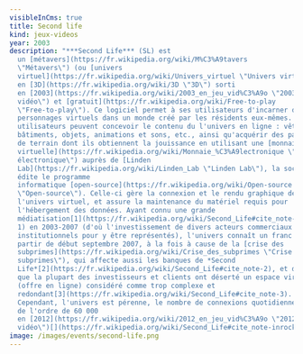 ```yaml
---
visibleInCms: true
title: Second life
kind: jeux-videos
year: 2003
description: "***Second Life*** (SL) est
  un [métavers](https://fr.wikipedia.org/wiki/M%C3%A9tavers
  \"Métavers\") (ou [univers
  virtuel](https://fr.wikipedia.org/wiki/Univers_virtuel \"Univers virtuel\"))
  en [3D](https://fr.wikipedia.org/wiki/3D \"3D\") sorti
  en [2003](https://fr.wikipedia.org/wiki/2003_en_jeu_vid%C3%A9o \"2003 en jeu
  vidéo\") et [gratuit](https://fr.wikipedia.org/wiki/Free-to-play
  \"Free-to-play\"). Ce logiciel permet à ses utilisateurs d'incarner des
  personnages virtuels dans un monde créé par les résidents eux-mêmes. Les
  utilisateurs peuvent concevoir le contenu du l'univers en ligne : vêtements,
  bâtiments, objets, animations et sons, etc., ainsi qu'acquérir des parcelles
  de terrain dont ils obtiennent la jouissance en utilisant une [monnaie
  virtuelle](https://fr.wikipedia.org/wiki/Monnaie_%C3%A9lectronique \"Monnaie
  électronique\") auprès de [Linden
  Lab](https://fr.wikipedia.org/wiki/Linden_Lab \"Linden Lab\"), la société qui
  édite le programme
  informatique [open-source](https://fr.wikipedia.org/wiki/Open-source
  \"Open-source\"). Celle-ci gère la connexion et le rendu graphique de
  l'univers virtuel, et assure la maintenance du matériel requis pour
  l'hébergement des données. Ayant connu une grande
  médiatisation[1](https://fr.wikipedia.org/wiki/Second_Life#cite_note-inrocks-\
  1) en 2003-2007 (d'où l'investissement de divers acteurs commerciaux et
  institutionnels pour y être représentés), l'univers connaît un franc déclin à
  partir de début septembre 2007, à la fois à cause de la [crise des
  subprimes](https://fr.wikipedia.org/wiki/Crise_des_subprimes \"Crise des
  subprimes\"), qui affecte aussi les banques de *Second
  Life*[2](https://fr.wikipedia.org/wiki/Second_Life#cite_note-2), et du fait
  que la plupart des investisseurs et clients ont déserté un espace virtuel
  (offre en ligne) considéré comme trop complexe et
  redondant[3](https://fr.wikipedia.org/wiki/Second_Life#cite_note-3).
  Cependant, l'univers est pérenne, le nombre de connexions quotidiennes étant
  de l'ordre de 60 000
  en [2012](https://fr.wikipedia.org/wiki/2012_en_jeu_vid%C3%A9o \"2012 en jeu
  vidéo\")[](https://fr.wikipedia.org/wiki/Second_Life#cite_note-inrocks-1)."
image: /images/events/second-life.png
---
```

